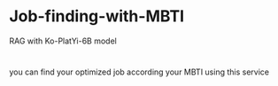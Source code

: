 # Job-finding-with-MBTI
RAG with Ko-PlatYi-6B model
#
you can find your optimized job according your MBTI using this service
